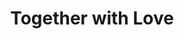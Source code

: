 ---
pid: LLP38
title: Together with Love
location_transcription: Where the LOVE statue used to be
zipcode: '19116'
outside_phl: 
neighborhood: Somerton,Bustleton
age: '12'
age_range: 6-13
instagram: 
image_file_name: LLP_38.jpg
proposal_transcription: |-
  My monument is a black and white hand holding a heart. This sumbolizes that everyone is equal and together we all stand with love to make Philly awesome!


  Drawing —> . Do not put the color!
  Black

  White <- do not put the color!
topic: Philadelphia,Unity,Love,Race Ethnicity
topic_summary: 0, 0, 0, 0
type: 2D,Image
keywords_other: heart, black and white
credit: Eleena John
image_labels: 
twitter: 
facebook: 
permalink: "/monuments/llp38/"
layout: item-page
---